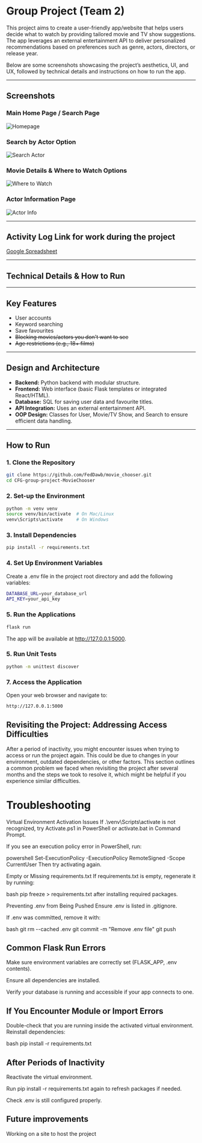 
# **Group Project (Team 2)**  

This project aims to create a user-friendly app/website that helps users decide what to watch by providing tailored movie and TV show suggestions. The app leverages an external entertainment API to deliver personalized recommendations based on preferences such as genre, actors, directors, or release year.  

Below are some screenshots showcasing the project’s aesthetics, UI, and UX, followed by technical details and instructions on how to run the app.

---

## Screenshots

### Main Home Page / Search Page  
![Homepage](https://github.com/FedDawb/movie_chooser/blob/main/Screenshot%202025-07-27%20113847.png?raw=true)

### Search by Actor Option  
![Search Actor](https://github.com/FedDawb/movie_chooser/blob/main/Screenshot%202025-07-27%20114025.png?raw=true)

### Movie Details & Where to Watch Options  
![Where to Watch](https://github.com/FedDawb/movie_chooser/blob/2563270061c18db4faad92ab17ceb4fadd00b938/Screenshot%202025-07-27%20115836.png?raw=true)

### Actor Information Page  
![Actor Info](https://github.com/FedDawb/movie_chooser/blob/2563270061c18db4faad92ab17ceb4fadd00b938/Screenshot%202025-07-27%20114116.png?raw=true)

---





## **Activity Log Link for work during the project**

[Google Spreadsheet](https://docs.google.com/spreadsheets/d/1rFKN-fSPBCfbnL2ba5ftVVI_m5hxxxLb/edit?usp=sharing&ouid=115152390265221081079&rtpof=true&sd=true)

---

## Technical Details & How to Run

---

## **Key Features**  
- User accounts  
- Keyword searching  
- Save favourites  
- ~~Blocking movies/actors you don't want to see~~  
- ~~Age restrictions (e.g., 18+ films)~~

---

## **Design and Architecture**  
- **Backend:** Python backend with modular structure.  
- **Frontend:** Web interface (basic Flask templates or integrated React/HTML).  
- **Database:** SQL for saving user data and favourite titles.  
- **API Integration:** Uses an external entertainment API.  
- **OOP Design:** Classes for User, Movie/TV Show, and Search to ensure efficient data handling.  

---

## **How to Run**  

### **1. Clone the Repository**  
```bash
git clone https://github.com/FedDawb/movie_chooser.git
cd CFG-group-project-MovieChooser
```

### **2. Set-up the Environment**  
```bash
python -m venv venv  
source venv/bin/activate  # On Mac/Linux  
venv\Scripts\activate     # On Windows  
```

### **3. Install Dependencies**  
```bash
pip install -r requirements.txt
```

### **4. Set Up Environment Variables** 
Create a .env file in the project root directory and add the following variables:
```bash
DATABASE_URL=your_database_url  
API_KEY=your_api_key  
```

### **5. Run the Applications** 
```bash
flask run
```
The app will be available at http://127.0.0.1:5000.


### **5. Run Unit Tests** 
```bash
python -m unittest discover
```

### **7. Access the Application**
Open your web browser and navigate to:
```bash
http://127.0.0.1:5000
```
## Revisiting the Project: Addressing Access Difficulties
After a period of inactivity, you might encounter issues when trying to access or run the project again. This could be due to changes in your environment, outdated dependencies, or other factors. This section outlines a common problem we faced when revisiting the project after several months and the steps we took to resolve it, which might be helpful if you experience similar difficulties.

# Troubleshooting
Virtual Environment Activation Issues
If .\venv\Scripts\activate is not recognized, try Activate.ps1 in PowerShell or activate.bat in Command Prompt.

If you see an execution policy error in PowerShell, run:

powershell
Set-ExecutionPolicy -ExecutionPolicy RemoteSigned -Scope CurrentUser
Then try activating again.

Empty or Missing requirements.txt
If requirements.txt is empty, regenerate it by running:

bash
pip freeze > requirements.txt
after installing required packages.

Preventing .env from Being Pushed
Ensure .env is listed in .gitignore.

If .env was committed, remove it with:

bash
git rm --cached .env
git commit -m "Remove .env file"
git push

## Common Flask Run Errors
Make sure environment variables are correctly set (FLASK_APP, .env contents).

Ensure all dependencies are installed.

Verify your database is running and accessible if your app connects to one.

## If You Encounter Module or Import Errors
Double-check that you are running inside the activated virtual environment.
Reinstall dependencies:

bash
pip install -r requirements.txt

## After Periods of Inactivity
Reactivate the virtual environment.

Run pip install -r requirements.txt again to refresh packages if needed.

Check .env is still configured properly.


## Future improvements
Working on a site to host the project
